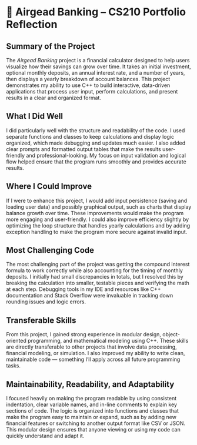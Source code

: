 # 🏦 Airgead Banking – CS210 Portfolio Reflection

## Summary of the Project
The *Airgead Banking* project is a financial calculator designed to help users visualize how their savings can grow over time. It takes an initial investment, optional monthly deposits, an annual interest rate, and a number of years, then displays a yearly breakdown of account balances. This project demonstrates my ability to use C++ to build interactive, data-driven applications that process user input, perform calculations, and present results in a clear and organized format.

## What I Did Well
I did particularly well with the structure and readability of the code. I used separate functions and classes to keep calculations and display logic organized, which made debugging and updates much easier. I also added clear prompts and formatted output tables that make the results user-friendly and professional-looking. My focus on input validation and logical flow helped ensure that the program runs smoothly and provides accurate results.

## Where I Could Improve
If I were to enhance this project, I would add input persistence (saving and loading user data) and possibly graphical output, such as charts that display balance growth over time. These improvements would make the program more engaging and user-friendly. I could also improve efficiency slightly by optimizing the loop structure that handles yearly calculations and by adding exception handling to make the program more secure against invalid input.

## Most Challenging Code
The most challenging part of the project was getting the compound interest formula to work correctly while also accounting for the timing of monthly deposits. I initially had small discrepancies in totals, but I resolved this by breaking the calculation into smaller, testable pieces and verifying the math at each step. Debugging tools in my IDE and resources like C++ documentation and Stack Overflow were invaluable in tracking down rounding issues and logic errors.

## Transferable Skills
From this project, I gained strong experience in modular design, object-oriented programming, and mathematical modeling using C++. These skills are directly transferable to other projects that involve data processing, financial modeling, or simulation. I also improved my ability to write clean, maintainable code — something I’ll apply across all future programming tasks.

## Maintainability, Readability, and Adaptability
I focused heavily on making the program readable by using consistent indentation, clear variable names, and in-line comments to explain key sections of code. The logic is organized into functions and classes that make the program easy to maintain or expand, such as by adding new financial features or switching to another output format like CSV or JSON. This modular design ensures that anyone viewing or using my code can quickly understand and adapt it.

